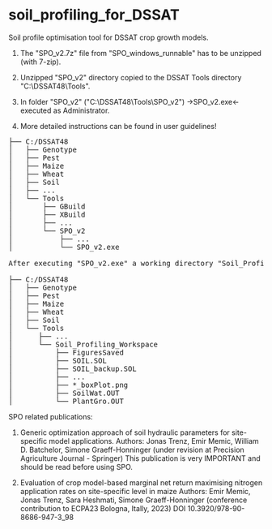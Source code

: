 # soil_profiling_for_DSSAT
Soil profile optimisation tool for DSSAT crop growth models.

1. The "SPO_v2.7z" file from "SPO_windows_runnable" has to be unzipped (with 7-zip). 

2. Unzipped "SPO_v2" directory copied to the DSSAT Tools directory "C:\DSSAT48\Tools".

3. In folder "SPO_v2" ("C:\DSSAT48\Tools\SPO_v2")  ->SPO_v2.exe<- executed as Administrator.

4. More detailed instructions can be found in user guidelines!


<pre>
├── C:/DSSAT48
│   ├── Genotype
│   ├── Pest
│   ├── Maize
│   ├── Wheat
│   ├── Soil
│   ├── ...	
│   └── Tools
│       ├── GBuild
│       ├── XBuild
│       ├── ...
│       └── SPO_v2
│           ├── ...
│           └── SPO_v2.exe	

After executing "SPO_v2.exe" a working directory "Soil_Profiling_Workspace" is created in "Tools" directory where optimization is conducted and optimization output files saved:

├── C:/DSSAT48
│   ├── Genotype
│   ├── Pest
│   ├── Maize
│   ├── Wheat
│   ├── Soil
│   └── Tools	
│      ├── ...	
│      └── Soil_Profiling_Workspace
│          ├── FiguresSaved
│          ├── SOIL.SOL
│          ├── SOIL_backup.SOL
│          ├── ...
│          ├── *_boxPlot.png	
│          ├── SoilWat.OUT	
│          └── PlantGro.OUT
</pre>

SPO related publications:
1. Generic optimization approach of soil hydraulic parameters for site-specific model applications.
    Authors: Jonas Trenz, Emir Memic, William D. Batchelor, Simone Graeff-Honninger (under revision at Precision Agriculture Journal - Springer)
    This publication is very IMPORTANT and should be read before using SPO.
   
3. Evaluation of crop model-based marginal net return maximising nitrogen application rates on site-specific level in maize
    Authors: Emir Memic, Jonas Trenz, Sara Heshmati, Simone Graeff-Honninger (conference contribution to ECPA23 Bologna, Itally, 2023)
    DOI 10.3920/978-90-8686-947-3_98
